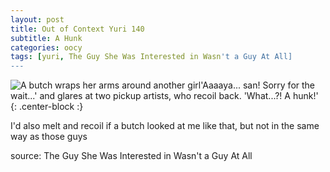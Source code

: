 ```yaml
---
layout: post
title: Out of Context Yuri 140
subtitle: A Hunk
categories: oocy
tags: [yuri, The Guy She Was Interested in Wasn't a Guy At All]
---
```



![A butch wraps her arms around another girl'Aaaaya... san! Sorry for the wait...' and glares at two pickup artists, who recoil back. 'What...?! A hunk!'](https://imgur.com/2tHR7sl.png){: .center-block :}

I'd also melt and recoil if a butch looked at me like that, but not in the same way as those guys

source: The Guy She Was Interested in Wasn't a Guy At All